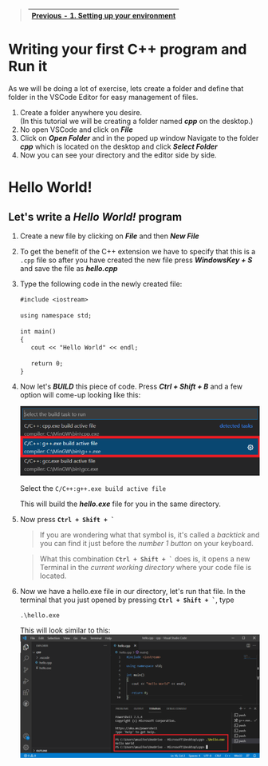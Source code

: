 > | [Previous - 1. Setting up your environment](https://github.com/saifeemustafaq/learn-testing/blob/main/includes/1.%20Setting%20up%20your%20environment.md) |
> | ----------- |

# Writing your first C++ program and Run it

As we will be doing a lot of exercise, lets create a folder and define that folder in the VSCode Editor for easy management of files.

1. Create a folder anywhere you desire.  
   (In this tutorial we will be creating a folder named ***cpp*** on the desktop.)
2. No open VSCode and click on ***File***
3. Click on ***Open Folder*** and in the poped up window Navigate to the folder ***cpp*** which is located on the desktop and click ***Select Folder***
4. Now you can see your directory and the editor side by side.

# Hello World!

## Let's write a ***Hello World!*** program

1. Create a new file by clicking on ***File*** and then ***New File***
2. To get the benefit of the C++ extension we have to specify that this is a `.cpp` file so after you have created the new file press ***WindowsKey + S*** and save the file as ***hello.cpp***
3. Type the following code in the newly created file:  
   ```
   #include <iostream>

   using namespace std;

   int main()
   {
      cout << "Hello World" << endl;

      return 0;
   }
   ```

4. Now let's ***BUILD*** this piece of code. Press ***Ctrl + Shift + B*** and a few option will come-up looking like this:

   ![Build_Options](https://github.com/saifeemustafaq/learn-testing/raw/main/Assets/9_gcc_options.png)

   Select the `C/C++:g++.exe build active file`  
     
   This will build the ***hello.exe*** file for you in the same directory.

5. Now press **`` Ctrl + Shift + ` ``**
   
   > If you are wondering what that symbol is, it's called a *backtick* and you can find it just before the *number 1 button* on your keyboard.

   > What this combination **`` Ctrl + Shift + ` ``** does is, it opens a new Terminal in the *current working directory* where your code file is located.

6. Now we have a hello.exe file in our directory, let's run that file. In the terminal that you just opened by pressing **`` Ctrl + Shift + ` ``**, type 
   ```
   .\hello.exe
   ```  
     
   This will look similar to this:
   ![exe_file](https://github.com/saifeemustafaq/learn-testing/raw/main/Assets/10_exe_new.png)


